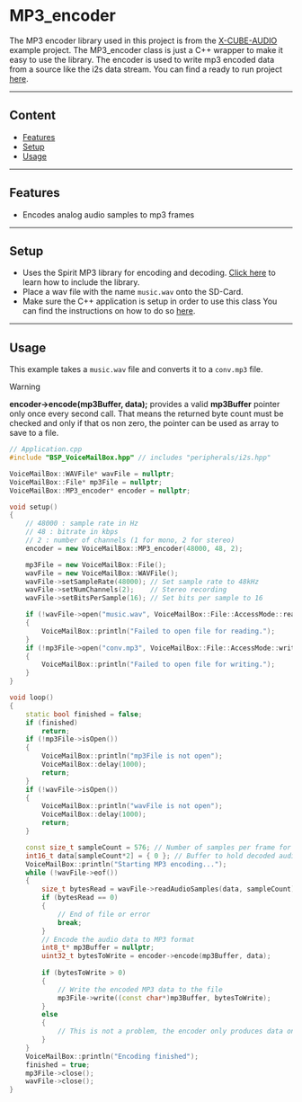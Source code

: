 # MP3_encoder
The MP3 encoder library used in this project is from the [X-CUBE-AUDIO](https://www.st.com/en/embedded-software/x-cube-audio.html) example project.
The MP3_encoder class is just a C++ wrapper to make it easy to use the library.
The encoder is used to write mp3 encoded data from a source like the i2s data stream.
You can find a ready to run project [here](../../Demos/F469/F469_MultiExample/README.md).

---
## Content
- [Features](#features)
- [Setup](#setup)
- [Usage](#usage)

---
## Features
- Encodes analog audio samples to mp3 frames 

---
## Setup
- Uses the Spirit MP3 library for encoding and decoding. [Click here](../../Demos/F469/F469_HelloAudio/README.md/#spiritdsp-mp3) to learn how to include the library.
- Place a wav file with the name `music.wav` onto the SD-Card.
- Make sure the C++ application is setup in order to use this class
You can find the instructions on how to do so [here](CppFromC.md).


---
## Usage
This example takes a `music.wav` file and converts it to a `conv.mp3` file.
> [!WARNING] 
> **encoder->encode(mp3Buffer, data);** provides a valid **mp3Buffer** pointer only once 
> every second call. That means the returned byte count must be checked and only if that 
> os non zero, the pointer can be used as array to save to a file.

``` C++ 
// Application.cpp
#include "BSP_VoiceMailBox.hpp" // includes "peripherals/i2s.hpp"

VoiceMailBox::WAVFile* wavFile = nullptr;
VoiceMailBox::File* mp3File = nullptr;
VoiceMailBox::MP3_encoder* encoder = nullptr;

void setup()
{
    // 48000 : sample rate in Hz
    // 48 : bitrate in kbps
    // 2 : number of channels (1 for mono, 2 for stereo)
    encoder = new VoiceMailBox::MP3_encoder(48000, 48, 2);

    mp3File = new VoiceMailBox::File();
    wavFile = new VoiceMailBox::WAVFile();
    wavFile->setSampleRate(48000); // Set sample rate to 48kHz
    wavFile->setNumChannels(2);    // Stereo recording
    wavFile->setBitsPerSample(16); // Set bits per sample to 16

    if (!wavFile->open("music.wav", VoiceMailBox::File::AccessMode::read))
    {
        VoiceMailBox::println("Failed to open file for reading.");
    }
    if (!mp3File->open("conv.mp3", VoiceMailBox::File::AccessMode::write))
    {
        VoiceMailBox::println("Failed to open file for writing.");
    }        
}

void loop()
{
    static bool finished = false;
    if (finished)
        return;
    if (!mp3File->isOpen())
    {
        VoiceMailBox::println("mp3File is not open");
        VoiceMailBox::delay(1000);
        return;
    }
    if (!wavFile->isOpen())
    {
        VoiceMailBox::println("wavFile is not open");
        VoiceMailBox::delay(1000);
        return;
    }

    const size_t sampleCount = 576; // Number of samples per frame for MP3 (2 channels, 16 bits per sample)
    int16_t data[sampleCount*2] = { 0 }; // Buffer to hold decoded audio samples
    VoiceMailBox::println("Starting MP3 encoding...");
    while (!wavFile->eof())
    {
        size_t bytesRead = wavFile->readAudioSamples(data, sampleCount);
        if (bytesRead == 0)
        {
            // End of file or error
            break;
        }
        // Encode the audio data to MP3 format
        int8_t* mp3Buffer = nullptr;
        uint32_t bytesToWrite = encoder->encode(mp3Buffer, data);
        
        if (bytesToWrite > 0)
        {
            // Write the encoded MP3 data to the file
            mp3File->write((const char*)mp3Buffer, bytesToWrite);
        }
        else
        {
            // This is not a problem, the encoder only produces data on every second call of the encode function.
        }
    }
    VoiceMailBox::println("Encoding finished");
    finished = true;
    mp3File->close();
    wavFile->close();
}
```